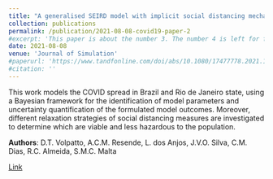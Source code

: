 ```yaml
---
title: "A generalised SEIRD model with implicit social distancing mechanism: A Bayesian approach for the identification of the spread of COVID-19 with applications in Brazil and Rio de Janeiro state"
collection: publications
permalink: /publication/2021-08-08-covid19-paper-2
#excerpt: 'This paper is about the number 3. The number 4 is left for future work.'
date: 2021-08-08
venue: 'Journal of Simulation'
#paperurl: 'https://www.tandfonline.com/doi/abs/10.1080/17477778.2021.1977731?journalCode=tjsm20'
#citation: ''
---
```

This work models the COVID spread in Brazil and Rio de Janeiro state, using a Bayesian framework for the identification of model parameters and uncertainty quantification of the formulated model outcomes. Moreover, different relaxation strategies of social distancing measures are investigated to determine which are viable and less hazardous to the population. 

**Authors**: D.T. Volpatto, A.C.M. Resende, L. dos Anjos, J.V.O. Silva, C.M. Dias, R.C. Almeida, S.M.C. Malta

[Link](https://www.tandfonline.com/doi/abs/10.1080/17477778.2021.1977731?journalCode=tjsm20)


